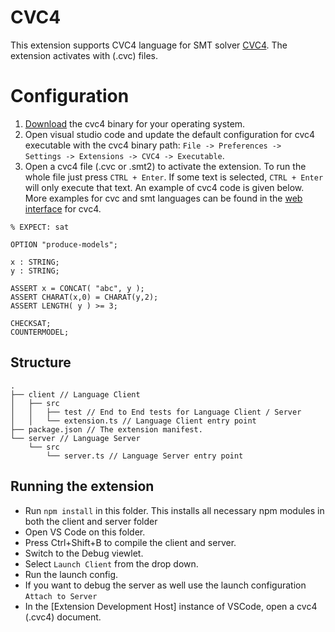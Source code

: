 # CVC4

This extension supports CVC4 language for SMT solver [CVC4](http://cvc4.cs.stanford.edu/web/). The extension activates with (.cvc) files. 

# Configuration

1. [Download](http://cvc4.cs.stanford.edu/downloads/) the cvc4 binary for your operating system.
2. Open visual studio code and update the default configuration for cvc4 executable with the cvc4 binary path: `File -> Preferences ->  Settings -> Extensions -> CVC4 -> Executable`. 
3. Open a cvc4 file (.cvc or .smt2) to activate the extension. To run the whole file just press `CTRL + Enter`. If some text is selected, `CTRL + Enter` will only execute that text. An example of cvc4 code is given below.  More examples for cvc and smt languages can be found in the [web interface](http://kind.cs.uiowa.edu:8080/cvc-app/#examples%2Fcvc%2Fstrings) for cvc4. 

 ```
 % EXPECT: sat

OPTION "produce-models";

x : STRING;
y : STRING;

ASSERT x = CONCAT( "abc", y );
ASSERT CHARAT(x,0) = CHARAT(y,2);
ASSERT LENGTH( y ) >= 3;

CHECKSAT;
COUNTERMODEL;
 ```

## Structure

```
.
├── client // Language Client
│   ├── src
│   │   ├── test // End to End tests for Language Client / Server
│   │   └── extension.ts // Language Client entry point
├── package.json // The extension manifest.
└── server // Language Server
    └── src
        └── server.ts // Language Server entry point
```

## Running the extension

- Run `npm install` in this folder. This installs all necessary npm modules in both the client and server folder
- Open VS Code on this folder.
- Press Ctrl+Shift+B to compile the client and server.
- Switch to the Debug viewlet.
- Select `Launch Client` from the drop down.
- Run the launch config.
- If you want to debug the server as well use the launch configuration `Attach to Server`
- In the [Extension Development Host] instance of VSCode, open a cvc4 (.cvc4) document.
